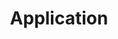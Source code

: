 ---
layout: default
title: Application
has_children: true
nav_order: 3
description: ""
permalink: /Documentation/Application
---